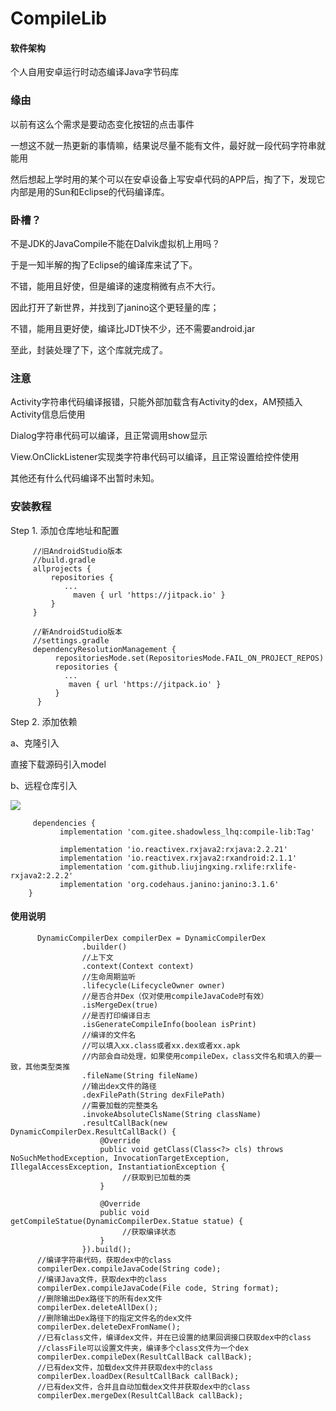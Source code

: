 # CompileLib

#### 软件架构

个人自用安卓运行时动态编译Java字节码库

### 缘由

以前有这么个需求是要动态变化按钮的点击事件

一想这不就一热更新的事情嘛，结果说尽量不能有文件，最好就一段代码字符串就能用

然后想起上学时用的某个可以在安卓设备上写安卓代码的APP后，掏了下，发现它内部是用的Sun和Eclipse的代码编译库。

### 卧槽？

不是JDK的JavaCompile不能在Dalvik虚拟机上用吗？

于是一知半解的掏了Eclipse的编译库来试了下。

不错，能用且好使，但是编译的速度稍微有点不大行。

因此打开了新世界，并找到了janino这个更轻量的库；

不错，能用且更好使，编译比JDT快不少，还不需要android.jar

至此，封装处理了下，这个库就完成了。

### 注意

Activity字符串代码编译报错，只能外部加载含有Activity的dex，AM预插入Activity信息后使用

Dialog字符串代码可以编译，且正常调用show显示

View.OnClickListener实现类字符串代码可以编译，且正常设置给控件使用

其他还有什么代码编译不出暂时未知。

### 安装教程

Step 1. 添加仓库地址和配置

```
     //旧AndroidStudio版本
     //build.gradle
     allprojects {
         repositories {
            ...
              maven { url 'https://jitpack.io' }
         }
     }
     
     //新AndroidStudio版本
     //settings.gradle
     dependencyResolutionManagement {
          repositoriesMode.set(RepositoriesMode.FAIL_ON_PROJECT_REPOS)
          repositories {
            ...
             maven { url 'https://jitpack.io' }
          }
      }
```

Step 2. 添加依赖

a、克隆引入

直接下载源码引入model

b、远程仓库引入

[![](https://jitpack.io/v/com.gitee.shadowless_lhq/compile-lib.svg)](https://jitpack.io/#com.gitee.shadowless_lhq/compile-lib)

```
     dependencies {
           implementation 'com.gitee.shadowless_lhq:compile-lib:Tag'
            
           implementation 'io.reactivex.rxjava2:rxjava:2.2.21'
           implementation 'io.reactivex.rxjava2:rxandroid:2.1.1'
           implementation 'com.github.liujingxing.rxlife:rxlife-rxjava2:2.2.2'
           implementation 'org.codehaus.janino:janino:3.1.6'
    }
```

#### 使用说明

```
      DynamicCompilerDex compilerDex = DynamicCompilerDex
                .builder()
                //上下文
                .context(Context context)
                //生命周期监听
                .lifecycle(LifecycleOwner owner)
                //是否合并Dex（仅对使用compileJavaCode时有效）
                .isMergeDex(true)
                //是否打印编译日志
                .isGenerateCompileInfo(boolean isPrint)
                //编译的文件名
                //可以填入xx.class或者xx.dex或者xx.apk
                //内部会自动处理，如果使用compileDex，class文件名和填入的要一致，其他类型类推
                .fileName(String fileName)
                //输出dex文件的路径
                .dexFilePath(String dexFilePath)
                //需要加载的完整类名
                .invokeAbsoluteClsName(String className)
                .resultCallBack(new DynamicCompilerDex.ResultCallBack() {
                    @Override
                    public void getClass(Class<?> cls) throws NoSuchMethodException, InvocationTargetException, IllegalAccessException, InstantiationException {
                         //获取到已加载的类
                    }

                    @Override
                    public void getCompileStatue(DynamicCompilerDex.Statue statue) {
                         //获取编译状态
                    }
                }).build();
      //编译字符串代码，获取dex中的class
      compilerDex.compileJavaCode(String code);
      //编译Java文件，获取dex中的class
      compilerDex.compileJavaCode(File code, String format);
      //删除输出Dex路径下的所有dex文件
      compilerDex.deleteAllDex();
      //删除输出Dex路径下的指定文件名的dex文件
      compilerDex.deleteDexFromName();
      //已有class文件，编译dex文件，并在已设置的结果回调接口获取dex中的class
      //classFile可以设置文件夹，编译多个class文件为一个dex
      compilerDex.compileDex(ResultCallBack callBack);
      //已有dex文件，加载dex文件并获取dex中的class
      compilerDex.loadDex(ResultCallBack callBack);
      //已有dex文件，合并且自动加载dex文件并获取dex中的class
      compilerDex.mergeDex(ResultCallBack callBack);
```
